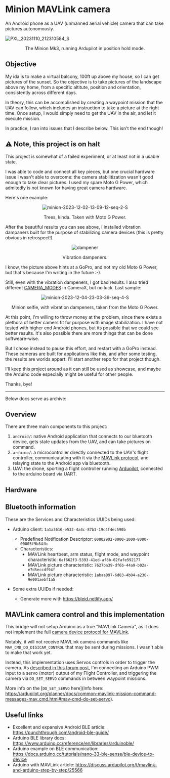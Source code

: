 
# Minion MAVLink camera

An Android phone as a UAV (unmanned aerial vehicle) camera that can take pictures autonomously.

![PXL_20231110_212310584_S](https://github.com/hoffmannmatheus/minion-mavlink-bridge/assets/889815/8cde429c-507e-4e9d-b986-32259579e030)
<div align="center">
  The Minion Mk3, running Ardupilot in position hold mode.
</div>

## Objective

My ida is to make a virtual balcony, 100ft up above my house, so I can get pictures of the sunset. So the objective is to take pictures of the landscape above my home, from a specific altitute, position and orientation, consistently across different days.

In theory, this can be accomplished by creating a waypoint mission that the UAV can follow, which includes an instruction to take a picture at the right time. Once setup, I would simply need to get the UAV in the air, and let it execute mission.

In practice, I ran into issues that I describe below. This isn't the end though!


## ⚠️ Note, this project is on halt

This project is somewhat of a failed experiment, or at least not in a usable state. 

I was able to code and connect all key pieces, but one crucial hardware issue I wasn't able to overcome: the camera stabilitization wasn't good enough to take clear pictures.
I used my spare Moto G Power, which admitedly is not known for having great camera hardware.

Here's one example:

<div align="center">
  
  ![minion-2023-12-02-13-09-12-seq-2-S](https://github.com/hoffmannmatheus/minion-mavlink-bridge/assets/889815/6904fe28-2242-45f7-bcc6-9d77ecf4c25d)
  
  Trees, kinda. Taken with Moto G Power.
</div>

After the beautiful results you can see above, I installed vibration dampaners built for the purpose of stabilizing camera devices (this is pretty obvious in retrospect!).

<div align="center">
  
  ![dampener](https://github.com/hoffmannmatheus/minion-mavlink-bridge/assets/889815/492c0056-ed29-49f8-80e9-eeab0d713ec5)
  
  Vibration dampeners.
</div>

I know, the picture above hints at a GoPro, and not my old Moto G Power, but that's because I'm writing in the future :-).

Still, even with the vibration dampeners, I got bad results. I also tried different [CAMERA_MODES](https://developer.android.com/reference/androidx/camera/core/ImageCapture#CAPTURE_MODE_MINIMIZE_LATENCY()) in CameraX, but no luck. 
Last sample:

<div align="center">
  
  ![minion-2023-12-04-23-03-39-seq-4-S](https://github.com/hoffmannmatheus/minion-mavlink-bridge/assets/889815/6584c04c-e61f-4b0d-8070-907de7dc79e5)

  Minion selfie, with vibration dampeners, taken from the Moto G Power.
</div>

At this point, I'm willing to throw money at the problem, since there exists a plethora of better camers fit for purpose with image stabilization.
I have not tested with higher end Android phones, but its possible that we could see better results. It's also possible there are more things that can be done softweare-wise.

But I chose instead to pause this effort, and restart with a GoPro instead. These cameras are built for applications like this, and after some testing, the results are worlds appart. I'll start another repo for that project though. 

I'll keep this project around as it can still be used as showcase, and maybe the Arduino code especially might be useful for other people.

Thanks, bye!



----
Below docs serve as archive:

## Overview
There are three main components to this project:
1. `android/`: native Android application that connects to our bluetooth device, gets state updates from the UAV, and can take pictures on command.
2. `arduino/`: a microcontroller directly connected to the UAV's flight controller, communicatating with it via the [MAVLink protocol](https://mavlink.io/en/), and relaying state to the Android app via bluetooth.
3. UAV: the drone, sporting a flight controller running [Ardupilot](https://ardupilot.org/), connected to the arduino board via UART.


## Hardware


## Bluetooth information
These are the Services and Characteristics UUIDs being used:


- Arduino client: `1a1a3616-e532-4a4c-87b1-19c4f4ec590b`
  - Predefined Notification Descriptor: `00002902-0000-1000-8000-00805f9b34fb`
  - Characteristics:
    - MAVLink heartbeat, arm status, flight mode, and waypoint characteristic: `6af662f3-5393-41ed-af8b-02fafe592177`
    - MAVLink picture characteristic: `7627ba39-df6b-44a9-b02a-e7d5eccdf94f`
    - MAVLink picture characteristic: `1abaa097-6d83-4b04-a230-9e001aebf1a5`

- Some extra UUIDs if needed:
  - Generate more with https://bleid.netlify.app/

## MAVLink camera control and this implementation

This bridge will not setup Arduino as a true "MAVLink Camera", as it does not implement the full [camera device protocol for MAVLink](https://mavlink.io/en/services/camera.html).

Notably, it will not receive MAVLink camera commands like `MAV_CMD_DO_DIGICAM_CONTROL` that may be sent during missions. I wasn't able to make that work yet. 

Instead, this implementation uses Servos controls in order to trigger the camera. As [described in this forum post](https://www.rcgroups.com/forums/showpost.php?p=33408898&postcount=7), I'm connecting an Arduino PWM input to a servo (motor) output of my Flight Controller, and triggering the camera via `DO_SET_SERVO` commands in between waypoint missions. 

More info on the [`DO_SET_SERVO` here](Info here: https://ardupilot.org/planner/docs/common-mavlink-mission-command-messages-mav_cmd.html#mav-cmd-do-set-servo).

## Useful links

- Excellent and expansive Android BLE article: https://punchthrough.com/android-ble-guide/
- Arduino BLE library docs: https://www.arduino.cc/reference/en/libraries/arduinoble/
- Arduino example on BLE communication: https://docs.arduino.cc/tutorials/nano-33-ble-sense/ble-device-to-device
- Arduino with MAVLink article: https://discuss.ardupilot.org/t/mavlink-and-arduino-step-by-step/25566

